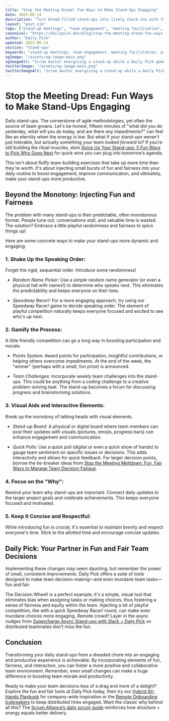 ```yaml
---
title: "Stop the Meeting Dread: Fun Ways to Make Stand-Ups Engaging"
date: 2025-06-14
description: "Turn dread-filled stand-ups into lively check-ins with fairness games, quick prompts, and Daily Pick tools that keep every voice engaged."
layout: "post.njk"
tags: ["stand-up meetings", "team engagement", "meeting facilitation", "productivity hacks", "agile methodology", "team building", "remote work"]
canonical: "https://dailypick.dev/blog/stop-the-meeting-dread-fun-ways-to-make-stand-ups-engaging/"
author: "Daily Pick"
updated: 2025-06-14
section: "Stand-ups"
keywords: "stand-up meetings, team engagement, meeting facilitation, productivity hacks, agile methodology, team building, remote work"
ogImage: "/assets/og-image-main.png"
ogImageAlt: "Scrum master energizing a stand-up while a Daily Pick game decides the next speaker"
twitterImage: "/assets/og-image-main.png"
twitterImageAlt: "Scrum master energizing a stand-up while a Daily Pick game decides the next speaker"
---
```


# Stop the Meeting Dread: Fun Ways to Make Stand-Ups Engaging

Daily stand-ups.  The cornerstone of agile methodologies, yet often the source of team groans.  Let's be honest, fifteen minutes of "what did you do yesterday, what will you do today, and are there any impediments?" can feel like an eternity when the energy is low.  But what if your stand-ups weren't just tolerable, but actually something your team *looked forward to*? If you’re still building the ritual muscles, skim [Spice Up Your Stand-ups: 5 Fun Ways to Pick Who Goes Next](/blog/spice-up-your-standups-5-fun-ways/) for quick wins you can plug into tomorrow’s agenda.

This isn't about fluffy team-building exercises that take up more time than they're worth. It's about injecting small bursts of fun and fairness into your daily routine to boost engagement, improve communication, and ultimately, make your stand-ups more productive.

## Beyond the Monotony: Injecting Fun and Fairness

The problem with many stand-ups is their predictable, often monotonous format.  People tune out, conversations stall, and valuable time is wasted.  The solution?  Embrace a little playful randomness and fairness to spice things up!

Here are some concrete ways to make your stand-ups more dynamic and engaging:

### 1. Shake Up the Speaking Order:

Forget the rigid, sequential order.  Introduce some randomness!

*   *Random Name Picker:*  Use a simple random name generator (or even a physical hat with names!) to determine who speaks next. This eliminates the predictability and keeps everyone on their toes.

*   *Speedway Racer!:* For a more engaging approach, try using our Speedway Racer! game to decide speaking order. The element of playful competition naturally keeps everyone focused and excited to see who's up next.

### 2. Gamify the Process:

A little friendly competition can go a long way in boosting participation and morale.

*   *Points System:* Award points for participation, insightful contributions, or helping others overcome impediments.  At the end of the week, the "winner" (perhaps with a small, fun prize) is announced.

*   *Team Challenges:* Incorporate weekly team challenges into the stand-ups. This could be anything from a coding challenge to a creative problem-solving task. The stand-up becomes a forum for discussing progress and brainstorming solutions.

### 3. Visual Aids and Interactive Elements:

Break up the monotony of talking heads with visual elements.

*   *Stand-up Board:* A physical or digital board where team members can post their updates with visuals (pictures, emojis, progress bars) can enhance engagement and communication.

*   *Quick Polls:*  Use a quick poll (digital or even a quick show of hands) to gauge team sentiment on specific issues or decisions.  This adds interactivity and allows for quick feedback. For larger decision points, borrow the tie-breaker ideas from [Stop the Meeting Meltdown: Fun, Fair Ways to Manage Team Decision Fatigue](/blog/stop-the-meeting-meltdown-fun-fair-ways-to-manage-team-decision-fatigue/).

### 4.  Focus on the "Why":

Remind your team why stand-ups are important.  Connect daily updates to the larger project goals and celebrate achievements. This keeps everyone focused and motivated.

### 5. Keep it Concise and Respectful:

While introducing fun is crucial, it's essential to maintain brevity and respect everyone's time. Stick to the allotted time and encourage concise updates.


## Daily Pick: Your Partner in Fun and Fair Team Decisions

Implementing these changes may seem daunting, but remember the power of small, consistent improvements.  Daily Pick offers a suite of tools designed to make team decision-making—and even mundane team tasks—fun and fair.

The Decision Wheel! is a perfect example; it's a simple, visual tool that eliminates bias when assigning tasks or making choices, thus fostering a sense of fairness and equity within the team. Injecting a bit of playful competition, like with a quick Speedway Racer! round, can make even mundane choices more engaging. Remote crowd? Layer in the async nudges from [Supercharge Async Stand-ups with Slack + Daily Pick](/blog/supercharge-async-standups-with-slack-and-daily-pick/) so distributed teammates don’t miss the fun.


## Conclusion

Transforming your daily stand-ups from a dreaded chore into an engaging and productive experience is achievable. By incorporating elements of fun, fairness, and interaction, you can foster a more positive and collaborative team environment.  Remember, even small changes can make a huge difference in boosting team morale and productivity.

Ready to make your team decisions less of a drag and more of a delight? Explore the fun and fair tools at Daily Pick today, then try our [Hybrid All-Hands Playbook](/blog/hybrid-all-hands-playbook-fair-fun-agendas-that-keep-teams-engaged/) for company-wide inspiration or the [Remote Onboarding Icebreakers](/blog/remote-onboarding-icebreakers-your-new-hires-will-love/) to keep distributed hires engaged. Want the classic why behind all this? The [Scrum Alliance’s daily scrum guide](https://resources.scrumalliance.org/Article/daily-scrum-guide) reinforces how structure + energy equals better delivery.
